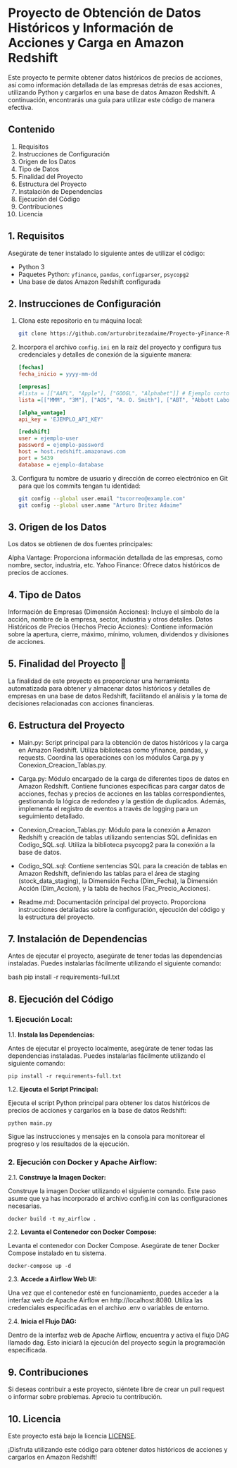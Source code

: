 # Proyecto de Obtención de Datos Históricos y Información de Acciones y Carga en Amazon Redshift

Este proyecto te permite obtener datos históricos de precios de acciones, así como información detallada de las empresas detrás de esas acciones, utilizando Python y cargarlos en una base de datos Amazon Redshift. A continuación, encontrarás una guía para utilizar este código de manera efectiva.

## Contenido

1. Requisitos
2. Instrucciones de Configuración
3. Origen de los Datos
4. Tipo de Datos
5. Finalidad del Proyecto
6. Estructura del Proyecto
7. Instalación de Dependencias
8. Ejecución del Código
9. Contribuciones
10. Licencia

## 1. Requisitos

Asegúrate de tener instalado lo siguiente antes de utilizar el código:

- Python 3
- Paquetes Python: `yfinance`, `pandas`, `configparser`, `psycopg2`
- Una base de datos Amazon Redshift configurada

## 2. Instrucciones de Configuración

1. Clona este repositorio en tu máquina local:

   ```bash
   git clone https://github.com/arturobritezadaime/Proyecto-yFinance-Redshift.git
   ```

2. Incorpora el archivo `config.ini` en la raíz del proyecto y configura tus credenciales y detalles de conexión de la siguiente manera:

   ```ini
   [fechas]
   fecha_inicio = yyyy-mm-dd
   
   [empresas]
   #lista = [["AAPL", "Apple"], ["GOOGL", "Alphabet"]] # Ejemplo corto
   lista =[["MMM", "3M"], ["AOS", "A. O. Smith"], ["ABT", "Abbott Laboratories"], ["ABBV", "AbbVie"], ["ABMD", "Abiomed"], ["ACN", "Accenture"], ["ATVI", "Activision Blizzard"], ["ADM", "ADM"], ["ADBE", "Adobe"], ["AAP", "Advance Auto Parts"], ["AMD", "Advanced Micro Devices"], ["AES", "AES Corp"], ["AFL", "Aflac"], ["A", "Agilent Technologies"], ["APD", "Air Products & Chemicals"]]

   [alpha_vantage]
   api_key = 'EJEMPLO_API_KEY'
   
   [redshift]
   user = ejemplo-user
   password = ejemplo-password 
   host = host.redshift.amazonaws.com
   port = 5439
   database = ejemplo-database
   ```

3. Configura tu nombre de usuario y dirección de correo electrónico en Git para que los commits tengan tu identidad:

   ```bash
   git config --global user.email "tucorreo@example.com"
   git config --global user.name "Arturo Britez Adaime"
   ```
## 3. Origen de los Datos
Los datos se obtienen de dos fuentes principales:

Alpha Vantage: Proporciona información detallada de las empresas, como nombre, sector, industria, etc.
Yahoo Finance: Ofrece datos históricos de precios de acciones.
## 4. Tipo de Datos
Información de Empresas (Dimensión Acciones): Incluye el símbolo de la acción, nombre de la empresa, sector, industria y otros detalles.
Datos Históricos de Precios (Hechos Precio Acciones): Contiene información sobre la apertura, cierre, máximo, mínimo, volumen, dividendos y divisiones de acciones.
## 5. Finalidad del Proyecto 🎯 
La finalidad de este proyecto es proporcionar una herramienta automatizada para obtener y almacenar datos históricos y detalles de empresas en una base de datos Redshift, facilitando el análisis y la toma de decisiones relacionadas con acciones financieras.
## 6. Estructura del Proyecto
* Main.py: Script principal para la obtención de datos históricos y la carga en Amazon Redshift. Utiliza bibliotecas como yfinance, pandas, y requests. Coordina las operaciones con los módulos Carga.py y Conexion_Creacion_Tablas.py.

* Carga.py: Módulo encargado de la carga de diferentes tipos de datos en Amazon Redshift. Contiene funciones específicas para cargar datos de acciones, fechas y precios de acciones en las tablas correspondientes, gestionando la lógica de redondeo y la gestión de duplicados. Además, implementa el registro de eventos a través de logging para un seguimiento detallado.

* Conexion_Creacion_Tablas.py: Módulo para la conexión a Amazon Redshift y creación de tablas utilizando sentencias SQL definidas en Codigo_SQL.sql. Utiliza la biblioteca psycopg2 para la conexión a la base de datos.

* Codigo_SQL.sql: Contiene sentencias SQL para la creación de tablas en Amazon Redshift, definiendo las tablas para el área de staging (stock_data_staging), la Dimensión Fecha (Dim_Fecha), la Dimensión Acción (Dim_Accion), y la tabla de hechos (Fac_Precio_Acciones).
* Readme.md: Documentación principal del proyecto. Proporciona instrucciones detalladas sobre la configuración, ejecución del código y la estructura del proyecto.

## 7. Instalación de Dependencias

Antes de ejecutar el proyecto, asegúrate de tener todas las dependencias instaladas. Puedes instalarlas fácilmente utilizando el siguiente comando:

bash
pip install -r requirements-full.txt

## 8. Ejecución del Código

### 1. Ejecución Local:

1.1. **Instala las Dependencias:**

Antes de ejecutar el proyecto localmente, asegúrate de tener todas las dependencias instaladas. Puedes instalarlas fácilmente utilizando el siguiente comando:

```
pip install -r requirements-full.txt
```
1.2. **Ejecuta el Script Principal:**

Ejecuta el script Python principal para obtener los datos históricos de precios de acciones y cargarlos en la base de datos Redshift:

```
python main.py
```
Sigue las instrucciones y mensajes en la consola para monitorear el progreso y los resultados de la ejecución.

### 2. Ejecución con Docker y Apache Airflow:
2.1. **Construye la Imagen Docker:**

Construye la imagen Docker utilizando el siguiente comando. Este paso asume que ya has incorporado el archivo config.ini con las configuraciones necesarias.
```
docker build -t my_airflow .
```
2.2. **Levanta el Contenedor con Docker Compose:**

Levanta el contenedor con Docker Compose. Asegúrate de tener Docker Compose instalado en tu sistema.

```
docker-compose up -d
```
2.3. **Accede a Airflow Web UI:**

Una vez que el contenedor esté en funcionamiento, puedes acceder a la interfaz web de Apache Airflow en http://localhost:8080. Utiliza las credenciales especificadas en el archivo .env o variables de entorno.

2.4. **Inicia el Flujo DAG:**

Dentro de la interfaz web de Apache Airflow, encuentra y activa el flujo DAG llamado dag. Esto iniciará la ejecución del proyecto según la programación especificada.

## 9. Contribuciones

Si deseas contribuir a este proyecto, siéntete libre de crear un pull request o informar sobre problemas. Aprecio tu contribución.

## 10. Licencia

Este proyecto está bajo la licencia [LICENSE](LICENSE).

¡Disfruta utilizando este código para obtener datos históricos de acciones y cargarlos en Amazon Redshift!

